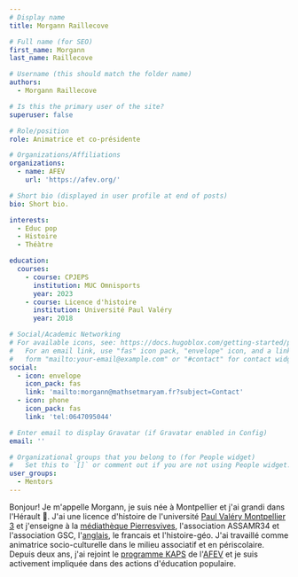 ```yaml
---
# Display name
title: Morgann Raillecove

# Full name (for SEO)
first_name: Morgann
last_name: Raillecove

# Username (this should match the folder name)
authors:
  - Morgann Raillecove

# Is this the primary user of the site?
superuser: false

# Role/position
role: Animatrice et co-présidente

# Organizations/Affiliations
organizations:
  - name: AFEV
    url: 'https://afev.org/'

# Short bio (displayed in user profile at end of posts)
bio: Short bio.

interests:
  - Educ pop
  - Histoire
  - Théàtre

education:
  courses:
    - course: CPJEPS
      institution: MUC Omnisports
      year: 2023
    - course: Licence d'histoire
      institution: Université Paul Valéry
      year: 2018

# Social/Academic Networking
# For available icons, see: https://docs.hugoblox.com/getting-started/page-builder/#icons
#   For an email link, use "fas" icon pack, "envelope" icon, and a link in the
#   form "mailto:your-email@example.com" or "#contact" for contact widget.
social:
  - icon: envelope
    icon_pack: fas
    link: 'mailto:morgann@mathsetmaryam.fr?subject=Contact'
  - icon: phone
    icon_pack: fas
    link: 'tel:0647095044'

# Enter email to display Gravatar (if Gravatar enabled in Config)
email: ''

# Organizational groups that you belong to (for People widget)
#   Set this to `[]` or comment out if you are not using People widget.
user_groups:
  - Mentors
---
```


Bonjour! Je m'appelle Morgann, je suis née à Montpellier et j'ai grandi dans l'Hérault 🦩. J'ai une licence d'histoire de l'université [Paul Valéry Montpellier 3](https://www.univ-montp3.fr/) et j'enseigne à la [médiathèque Pierresvives](https://pierresvives.herault.fr/), l'association ASSAMR34 et l'association GSC, l'[anglais](https://www.mathsetmaryam.fr/c/english/), le francais et l'histoire-géo. J'ai travaillé comme animatrice socio-culturelle dans le milieu associatif et en périscolaire. Depuis deux ans, j'ai rejoint le [programme KAPS](https://afev.org/actions/colocation-solidaire) de l'[AFEV](https://afev.org/) et je suis activement impliquée dans des actions d'éducation populaire.
